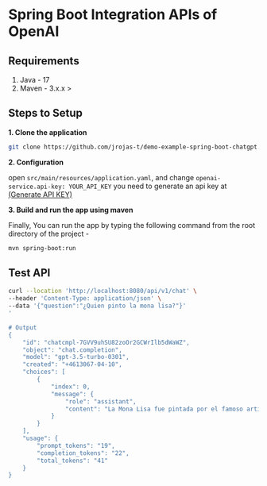 # Spring Boot Integration APIs of OpenAI

## Requirements

1. Java - 17
2. Maven - 3.x.x > 

## Steps to Setup

**1. Clone the application**

```bash
git clone https://github.com/jrojas-t/demo-example-spring-boot-chatgpt.git
```

**2. Configuration**

open `src/main/resources/application.yaml`, and change `openai-service.api-key: YOUR_API_KEY` you need to generate an api key at [(Generate API KEY)](https://platform.openai.com/account/api-keys)

**3. Build and run the app using maven**

Finally, You can run the app by typing the following command from the root directory of the project -

```bash
mvn spring-boot:run
```

## Test API

```bash
curl --location 'http://localhost:8080/api/v1/chat' \
--header 'Content-Type: application/json' \
--data '{"question":"¿Quien pinto la mona lisa?"}'
'

# Output
{
    "id": "chatcmpl-7GVV9uhSU82zoOr2GCWrIlb5dWaWZ",
    "object": "chat.completion",
    "model": "gpt-3.5-turbo-0301",
    "created": "+4613067-04-10",
    "choices": [
        {
            "index": 0,
            "message": {
                "role": "assistant",
                "content": "La Mona Lisa fue pintada por el famoso artista italiano Leonardo da Vinci en el siglo XVI."
            }
        }
    ],
    "usage": {
        "prompt_tokens": "19",
        "completion_tokens": "22",
        "total_tokens": "41"
    }
}
```

